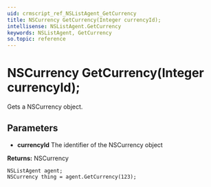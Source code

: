 ```yaml
---
uid: crmscript_ref_NSListAgent_GetCurrency
title: NSCurrency GetCurrency(Integer currencyId);
intellisense: NSListAgent.GetCurrency
keywords: NSListAgent, GetCurrency
so.topic: reference
---
```


# NSCurrency GetCurrency(Integer currencyId);

Gets a NSCurrency object.

## Parameters

* **currencyId** The identifier of the NSCurrency object

**Returns:** NSCurrency

```crmscript
NSListAgent agent;
NSCurrency thing = agent.GetCurrency(123);
```

